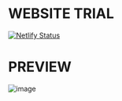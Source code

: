 # WEBSITE TRIAL
[![Netlify Status](https://api.netlify.com/api/v1/badges/6d94d8d3-6533-4b70-8c7b-60493b680aa2/deploy-status)](https://app.netlify.com/sites/aamps/deploys)

# PREVIEW

![image](https://github.com/SharadS28N/AAMPSWebsite/assets/67964044/f35eaac7-0e88-4175-ba65-f4f1a728a277)
